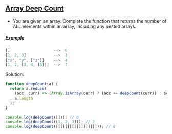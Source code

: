 ## [Array Deep Count](https://www.codewars.com/kata/596f72bbe7cd7296d1000029/javascript)

- You are given an array. Complete the function that returns the number of ALL elements within an array, including any nested arrays.

##### Example

```js
[]                   -->  0
[1, 2, 3]            -->  3
["x", "y", ["z"]]    -->  4
[1, 2, [3, 4, [5]]]  -->  7
```

Solution:

```js
function deepCount(a) {
  return a.reduce(
    (acc, curr) => (Array.isArray(curr) ? (acc += deepCount(curr)) : acc),
    a.length
  );
}

console.log(deepCount([])); // 0
console.log(deepCount([1, 2, 3])); // 3
console.log(deepCount([[[[[[[[[]]]]]]]]])); // 8
```
